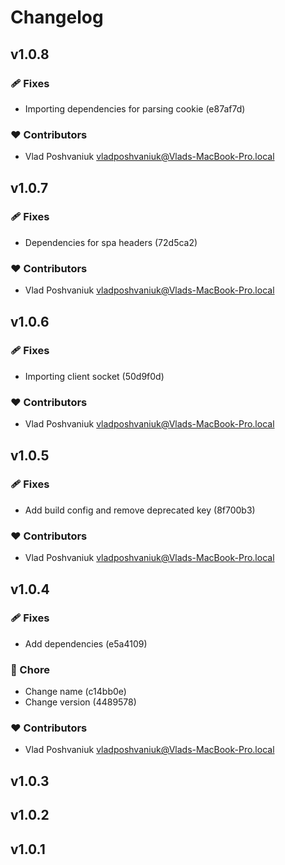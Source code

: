 # Changelog

## v1.0.8


### 🩹 Fixes

  - Importing dependencies for parsing cookie (e87af7d)

### ❤️  Contributors

- Vlad Poshvaniuk <vladposhvaniuk@Vlads-MacBook-Pro.local>

## v1.0.7


### 🩹 Fixes

  - Dependencies for spa headers (72d5ca2)

### ❤️  Contributors

- Vlad Poshvaniuk <vladposhvaniuk@Vlads-MacBook-Pro.local>

## v1.0.6


### 🩹 Fixes

  - Importing client socket (50d9f0d)

### ❤️  Contributors

- Vlad Poshvaniuk <vladposhvaniuk@Vlads-MacBook-Pro.local>

## v1.0.5


### 🩹 Fixes

  - Add build config and remove deprecated key (8f700b3)

### ❤️  Contributors

- Vlad Poshvaniuk <vladposhvaniuk@Vlads-MacBook-Pro.local>

## v1.0.4


### 🩹 Fixes

  - Add dependencies (e5a4109)

### 🏡 Chore

  - Change name (c14bb0e)
  - Change version (4489578)

### ❤️  Contributors

- Vlad Poshvaniuk <vladposhvaniuk@Vlads-MacBook-Pro.local>

## v1.0.3

## v1.0.2

## v1.0.1

